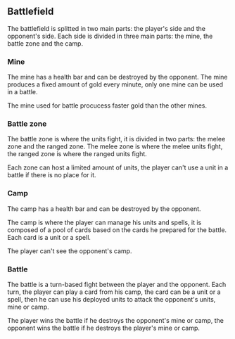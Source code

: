 ## Battlefield

The battlefield is splitted in two main parts: the player's side and the opponent's side. Each side is divided in three main parts: the mine, the battle zone and the camp.

### Mine

The mine has a health bar and can be destroyed by the opponent. The mine produces a fixed amount of gold every minute, only one mine can be used in a battle.

The mine used for battle procucess faster gold than the other mines.

### Battle zone

The battle zone is where the units fight, it is divided in two parts: the melee zone and the ranged zone. The melee zone is where the melee units fight, the ranged zone is where the ranged units fight.

Each zone can host a limited amount of units, the player can't use a unit in a battle if there is no place for it.

### Camp

The camp has a health bar and can be destroyed by the opponent.

The camp is where the player can manage his units and spells, it is composed of a pool of cards based on the cards he prepared for the battle. Each card is a unit or a spell.

The player can't see the opponent's camp.

### Battle

The battle is a turn-based fight between the player and the opponent. Each turn, the player can play a card from his camp, the card can be a unit or a spell, then he can use his deployed units to attack the opponent's units, mine or camp.

The player wins the battle if he destroys the opponent's mine or camp, the opponent wins the battle if he destroys the player's mine or camp.
